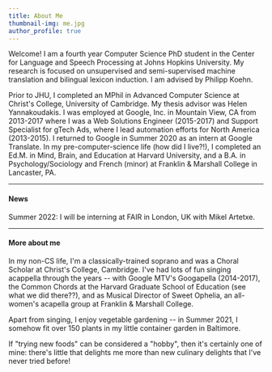 ```yaml
---
title: About Me
thumbnail-img: me.jpg
author_profile: true
---
```


Welcome!  I am a fourth year Computer Science PhD student in the Center for Language and Speech Processing at Johns Hopkins University.  My research is focused on unsupervised and semi-supervised machine translation and bilingual lexicon induction. I am advised by Philipp Koehn. 

Prior to JHU, I completed an MPhil in Advanced Computer Science at Christ's College, University of Cambridge.  My thesis advisor was Helen Yannakoudakis.  I was employed at Google, Inc. in Mountain View, CA from 2013-2017 where I was a Web Solutions Engineer (2015-2017) and Support Specialist for gTech Ads, where I lead automation efforts for North America (2013-2015).  I returned to Google in Summer 2020 as an intern at Google Translate. In my pre-computer-science life (how did I live?!), I completed an Ed.M. in Mind, Brain, and Education at Harvard University, and a B.A. in Psychology/Sociology and French (minor) at Franklin & Marshall College in Lancaster, PA.  

---

#### News

Summer 2022: I will be interning at FAIR in London, UK with Mikel Artetxe.


---

#### More about me

In my non-CS life, I'm a classically-trained soprano and was a Choral Scholar at Christ's College, Cambridge.  I've had lots of fun singing acappella through the years -- with Google MTV's Googapella (2014-2017), the Common Chords at the Harvard Graduate School of Education (see what we did there??), and as Musical Director of Sweet Ophelia, an all-women's acapella group at Franklin & Marshall College.  

Apart from singing, I enjoy vegetable gardening -- in Summer 2021, I somehow fit over 150 plants in my little container garden in Baltimore.  

If "trying new foods" can be considered a "hobby", then it's certainly one of mine: there's little that delights me more than new culinary delights that I've never tried before!
